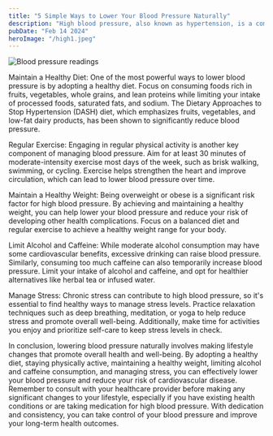 ```yaml
---
title: "5 Simple Ways to Lower Your Blood Pressure Naturally"
description: "High blood pressure, also known as hypertension, is a common yet serious health condition that affects millions of people worldwide. If left unchecked, it can lead to severe complications such as heart disease, stroke, and kidney failure. However, the good news is that there are several simple and effective ways to lower blood pressure naturally, without the need for medication. Here are five lifestyle changes you can make today to start improving your blood pressure:"
pubDate: "Feb 14 2024"
heroImage: "/high1.jpeg"
---
```


![Blood pressure readings](https://www.uab.edu/news/media/k2/items/cache/575fa6a87437965e56b7031ca07a30ac_XL.jpg)

Maintain a Healthy Diet: One of the most powerful ways to lower blood pressure is by adopting a healthy diet. Focus on consuming foods rich in fruits, vegetables, whole grains, and lean proteins while limiting your intake of processed foods, saturated fats, and sodium. The Dietary Approaches to Stop Hypertension (DASH) diet, which emphasizes fruits, vegetables, and low-fat dairy products, has been shown to significantly reduce blood pressure.

Regular Exercise: Engaging in regular physical activity is another key component of managing blood pressure. Aim for at least 30 minutes of moderate-intensity exercise most days of the week, such as brisk walking, swimming, or cycling. Exercise helps strengthen the heart and improve circulation, which can lead to lower blood pressure over time.

Maintain a Healthy Weight: Being overweight or obese is a significant risk factor for high blood pressure. By achieving and maintaining a healthy weight, you can help lower your blood pressure and reduce your risk of developing other health complications. Focus on a balanced diet and regular exercise to achieve a healthy weight range for your body.

Limit Alcohol and Caffeine: While moderate alcohol consumption may have some cardiovascular benefits, excessive drinking can raise blood pressure. Similarly, consuming too much caffeine can also temporarily increase blood pressure. Limit your intake of alcohol and caffeine, and opt for healthier alternatives like herbal tea or infused water.

Manage Stress: Chronic stress can contribute to high blood pressure, so it's essential to find healthy ways to manage stress levels. Practice relaxation techniques such as deep breathing, meditation, or yoga to help reduce stress and promote overall well-being. Additionally, make time for activities you enjoy and prioritize self-care to keep stress levels in check.

In conclusion, lowering blood pressure naturally involves making lifestyle changes that promote overall health and well-being. By adopting a healthy diet, staying physically active, maintaining a healthy weight, limiting alcohol and caffeine consumption, and managing stress, you can effectively lower your blood pressure and reduce your risk of cardiovascular disease. Remember to consult with your healthcare provider before making any significant changes to your lifestyle, especially if you have existing health conditions or are taking medication for high blood pressure. With dedication and consistency, you can take control of your blood pressure and improve your long-term health outcomes.
